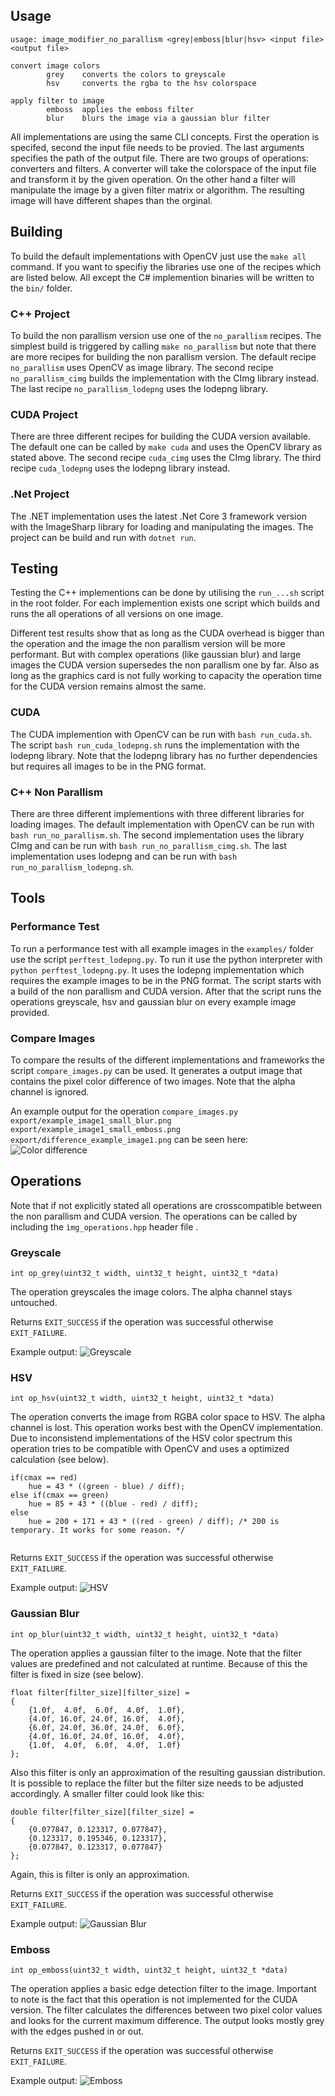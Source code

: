 ## Usage
```
usage: image_modifier_no_parallism <grey|emboss|blur|hsv> <input file> <output file>

convert image colors
        grey    converts the colors to greyscale
        hsv     converts the rgba to the hsv colorspace

apply filter to image
        emboss  applies the emboss filter
        blur    blurs the image via a gaussian blur filter
```
All implementations are using the same CLI concepts.
First the operation is specifed, second the input file needs to be provied. The last arguments specifies the path of the output file.
There are two groups of operations: converters and filters.
A converter will take the colorspace of the input file and transform it by the given operation.
On the other hand a filter will manipulate the image by a given filter matrix or algorithm. The resulting image will have different shapes than the orginal. 

## Building
To build the default implementations with OpenCV just use
the `make all` command.
If you want to specifiy the libraries use one of the recipes which are listed below.
All except the C# implemention binaries will be written to the `bin/` folder.

### C++ Project
To build the non parallism version use one of the `no_parallism` recipes.
The simplest build is triggered by calling `make no_parallism` but note that there are more recipes for building the non parallism version.
The default recipe `no_parallism` uses OpenCV as image library.
The second recipe `no_parallism_cimg` builds the implementation with the CImg library instead.
The last recipe `no_parallism_lodepng` uses the lodepng library.

### CUDA Project
There are three different recipes for building the CUDA version available.
The default one can be called by `make cuda` and uses the OpenCV library as stated above.
The second recipe `cuda_cimg` uses the CImg library.
The third recipe `cuda_lodepng` uses the lodepng library instead.

### .Net Project
The .NET implementation uses the latest .Net Core 3 framework version with the ImageSharp library for loading and manipulating the images.
The project can be build and run with `dotnet run`.

## Testing
Testing the C++ implementions can be done by utilising the `run_...sh` script in the root folder.
For each implemention exists one script which builds and runs the all operations of all versions on one image.

Different test results show that as long as the CUDA overhead is bigger than the operation and the image the non parallism version will be more performant.
But with complex operations (like gaussian blur) and large images the CUDA version supersedes the non parallism one by far.
Also as long as the graphics card is not fully working to capacity the operation time for the CUDA version remains almost the same.

### CUDA
The CUDA implemention with OpenCV can be run with `bash run_cuda.sh`.
The script `bash run_cuda_lodepng.sh` runs the implementation with the lodepng library.
Note that the lodepng library has no further dependencies but requires all images to be in the PNG format.

### C++ Non Parallism
There are three different implementions with three different libraries for loading images.
The default implementation with OpenCV can be run with `bash run_no_parallism.sh`.
The second implementation uses the library CImg and can be run with `bash run_no_parallism_cimg.sh`. The last implementation uses lodepng and can be run with `bash run_no_parallism_lodepng.sh`.

## Tools

### Performance Test
To run a performance test with all example images in the `examples/` folder use
the script `perftest_lodepng.py`. To run it use the python interpreter with `python perftest_lodepng.py`.
It uses the lodepng implementation which requires the example images to be in the PNG format.
The script starts with a build of the non parallism and CUDA version.
After that the script runs the operations greyscale, hsv and gaussian blur on every example image provided.

### Compare Images
To compare the results of the different implementations and frameworks
the script `compare_images.py` can be used.
It generates a output image that contains the pixel color difference of two images.
Note that the alpha channel is ignored.

An example output for the operation `compare_images.py export/example_image1_small_blur.png export/example_image1_small_emboss.png export/difference_example_image1.png` can be seen here:
![Color difference](difference.png)

## Operations
Note that if not explicitly stated all operations are crosscompatible between the non parallism and CUDA version.
The operations can be called by including the `ìmg_operations.hpp` header file .

### Greyscale
```
int op_grey(uint32_t width, uint32_t height, uint32_t *data)
```
The operation greyscales the image colors. The alpha channel stays untouched.

Returns `EXIT_SUCCESS` if the operation was successful otherwise `EXIT_FAILURE`. 

Example output:
![Greyscale](grey.png)

### HSV
```
int op_hsv(uint32_t width, uint32_t height, uint32_t *data)
```
The operation converts the image from RGBA color space to HSV. The alpha channel
is lost. This operation works best with the OpenCV implementation.
Due to inconsistend implementations of the HSV color spectrum this operation tries
to be compatible with OpenCV and uses a optimized calculation (see below).
```
if(cmax == red)
	hue = 43 * ((green - blue) / diff);
else if(cmax == green)
	hue = 85 + 43 * ((blue - red) / diff);
else
	hue = 200 + 171 + 43 * ((red - green) / diff); /* 200 is temporary. It works for some reason. */
			
```

Returns `EXIT_SUCCESS` if the operation was successful otherwise `EXIT_FAILURE`. 

Example output:
![HSV](hsv.png)

### Gaussian Blur
```
int op_blur(uint32_t width, uint32_t height, uint32_t *data)
```
The operation applies a gaussian filter to the image. Note that the filter values are predefined
and not calculated at runtime. Because of this the filter is fixed in size (see below).
```
float filter[filter_size][filter_size] =
{
	{1.0f,  4.0f,  6.0f,  4.0f,  1.0f},
	{4.0f, 16.0f, 24.0f, 16.0f,  4.0f},
	{6.0f, 24.0f, 36.0f, 24.0f,  6.0f},
	{4.0f, 16.0f, 24.0f, 16.0f,  4.0f},
	{1.0f,  4.0f,  6.0f,  4.0f,  1.0f}
};
```
Also this filter is only an approximation of the resulting gaussian distribution.
It is possible to replace the filter but the filter size needs to be adjusted accordingly.
A smaller filter could look like this:
```
double filter[filter_size][filter_size] =
{
	{0.077847, 0.123317, 0.077847},
	{0.123317, 0.195346, 0.123317},
	{0.077847, 0.123317, 0.077847}
};
```
Again, this is filter is only an approximation.

Returns `EXIT_SUCCESS` if the operation was successful otherwise `EXIT_FAILURE`. 

Example output:
![Gaussian Blur](blur.png)

### Emboss
```
int op_emboss(uint32_t width, uint32_t height, uint32_t *data)
```
The operation applies a basic edge detection filter to the image. Important to note is the fact that this operation is not implemented for the CUDA version.
The filter calculates the differences between two pixel color values and looks for the current maximum difference. The output looks mostly grey with the edges pushed in or out.

Returns `EXIT_SUCCESS` if the operation was successful otherwise `EXIT_FAILURE`. 

Example output:
![Emboss](emboss.png)